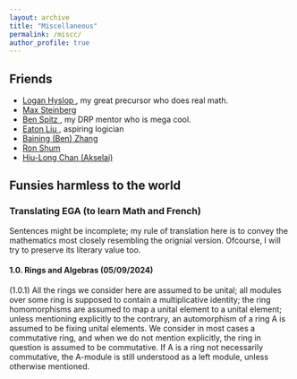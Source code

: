 ```yaml
---
layout: archive
title: "Miscellaneous"
permalink: /miscc/
author_profile: true
---
```


Friends
------
* <a href="https://loganhyslop.github.io"> Logan Hyslop </a>, my great precursor who does real math. <br>
* <a href="https://max.steinbergfour.com/"> Max Steinberg </a> <br>
* <a href="https://benspitz.com/"> Ben Spitz </a>, my DRP mentor who is mega cool. <br>
* <a href="https://amgminequality.github.io/"> Eaton Liu </a>, aspiring logician <br>
* <a href="http://bzhangbp.student.ust.hk/"> Baining (Ben) Zhang </a> <br>
* <a href= "https://teinc3.github.io/"> Ron Shum </a> <br>
* <a href= "https://akselai.github.io/"> Hiu-Long Chan (Akselai) </a> <br>

Funsies harmless to the world
------
### Translating EGA (to learn Math and French) <br>
Sentences might be incomplete; my rule of translation here is to convey the mathematics most closely resembling the orignial version. Ofcourse, I will try to preserve its literary value too. <br>

#### 1.0. Rings and Algebras (05/09/2024) <br>
(1.0.1) All the rings we consider here are assumed to be unital; all modules over some ring is supposed to contain a multiplicative identity; the ring homomorphisms are assumed to map a unital element to a unital element; unless mentioning explicitly to the contrary, an automorphism of a ring A is assumed to be fixing unital elements. We consider in most cases a commutative ring, and when we do not mention explicitly, the ring in question is assumed to be commutative. If A is a ring not necessarily commutative, the A-module is still understood as a left module, unless otherwise mentioned. 
